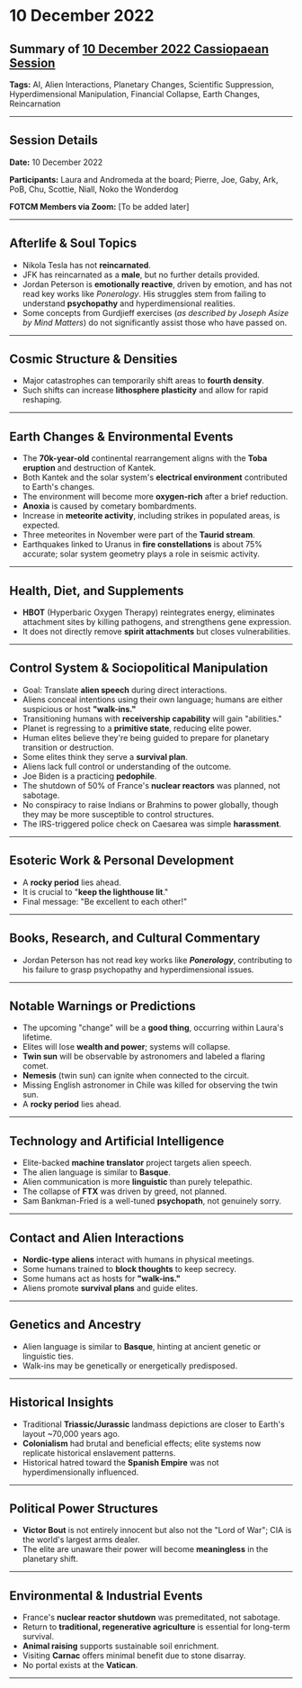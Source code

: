 # 10 December 2022

## Summary of [10 December 2022 Cassiopaean Session](https://cassiopaea.org/forum/threads/session-10-december-2022.52781/)

**Tags:** AI, Alien Interactions, Planetary Changes, Scientific Suppression, Hyperdimensional Manipulation, Financial Collapse, Earth Changes, Reincarnation

---

## Session Details

**Date:** 10 December 2022

**Participants:** Laura and Andromeda at the board; Pierre, Joe, Gaby, Ark, PoB, Chu, Scottie, Niall, Noko the Wonderdog

**FOTCM Members via Zoom:** [To be added later]

---

## Afterlife & Soul Topics

- Nikola Tesla has not **reincarnated**.
- JFK has reincarnated as a **male**, but no further details provided.
- Jordan Peterson is **emotionally reactive**, driven by emotion, and has not read key works like *Ponerology*. His struggles stem from failing to understand **psychopathy** and hyperdimensional realities.
- Some concepts from Gurdjieff exercises (*as described by Joseph Asize by Mind Matters*) do not significantly assist those who have passed on.

---

## Cosmic Structure & Densities

- Major catastrophes can temporarily shift areas to **fourth density**.
- Such shifts can increase **lithosphere plasticity** and allow for rapid reshaping.

---

## Earth Changes & Environmental Events

- The **70k-year-old** continental rearrangement aligns with the **Toba eruption** and destruction of Kantek.
- Both Kantek and the solar system's **electrical environment** contributed to Earth's changes.
- The environment will become more **oxygen-rich** after a brief reduction.
- **Anoxia** is caused by cometary bombardments.
- Increase in **meteorite activity**, including strikes in populated areas, is expected.
- Three meteorites in November were part of the **Taurid stream**.
- Earthquakes linked to Uranus in **fire constellations** is about 75% accurate; solar system geometry plays a role in seismic activity.

---

## Health, Diet, and Supplements

- **HBOT** (Hyperbaric Oxygen Therapy) reintegrates energy, eliminates attachment sites by killing pathogens, and strengthens gene expression.
- It does not directly remove **spirit attachments** but closes vulnerabilities.

---

## Control System & Sociopolitical Manipulation

- Goal: Translate **alien speech** during direct interactions.
- Aliens conceal intentions using their own language; humans are either suspicious or host **"walk-ins."**
- Transitioning humans with **receivership capability** will gain "abilities."
- Planet is regressing to a **primitive state**, reducing elite power.
- Human elites believe they're being guided to prepare for planetary transition or destruction.
- Some elites think they serve a **survival plan**.
- Aliens lack full control or understanding of the outcome.
- Joe Biden is a practicing **pedophile**.
- The shutdown of 50% of France's **nuclear reactors** was planned, not sabotage.
- No conspiracy to raise Indians or Brahmins to power globally, though they may be more susceptible to control structures.
- The IRS-triggered police check on Caesarea was simple **harassment**.

---

## Esoteric Work & Personal Development

- A **rocky period** lies ahead.
- It is crucial to "**keep the lighthouse lit**."
- Final message: "Be excellent to each other!"

---

## Books, Research, and Cultural Commentary

- Jordan Peterson has not read key works like ***Ponerology***, contributing to his failure to grasp psychopathy and hyperdimensional issues.

---

## Notable Warnings or Predictions

- The upcoming "change" will be a **good thing**, occurring within Laura's lifetime.
- Elites will lose **wealth and power**; systems will collapse.
- **Twin sun** will be observable by astronomers and labeled a flaring comet.
- **Nemesis** (twin sun) can ignite when connected to the circuit.
- Missing English astronomer in Chile was killed for observing the twin sun.
- A **rocky period** lies ahead.

---

## Technology and Artificial Intelligence

- Elite-backed **machine translator** project targets alien speech.
- The alien language is similar to **Basque**.
- Alien communication is more **linguistic** than purely telepathic.
- The collapse of **FTX** was driven by greed, not planned.
- Sam Bankman-Fried is a well-tuned **psychopath**, not genuinely sorry.

---

## Contact and Alien Interactions

- **Nordic-type aliens** interact with humans in physical meetings.
- Some humans trained to **block thoughts** to keep secrecy.
- Some humans act as hosts for **"walk-ins."**
- Aliens promote **survival plans** and guide elites.

---

## Genetics and Ancestry

- Alien language is similar to **Basque**, hinting at ancient genetic or linguistic ties.
- Walk-ins may be genetically or energetically predisposed.

---

## Historical Insights

- Traditional **Triassic/Jurassic** landmass depictions are closer to Earth's layout ~70,000 years ago.
- **Colonialism** had brutal and beneficial effects; elite systems now replicate historical enslavement patterns.
- Historical hatred toward the **Spanish Empire** was not hyperdimensionally influenced.

---

## Political Power Structures

- **Victor Bout** is not entirely innocent but also not the "Lord of War"; CIA is the world's largest arms dealer.
- The elite are unaware their power will become **meaningless** in the planetary shift.

---

## Environmental & Industrial Events

- France's **nuclear reactor shutdown** was premeditated, not sabotage.
- Return to **traditional, regenerative agriculture** is essential for long-term survival.
- **Animal raising** supports sustainable soil enrichment.
- Visiting **Carnac** offers minimal benefit due to stone disarray.
- No portal exists at the **Vatican**.

---

